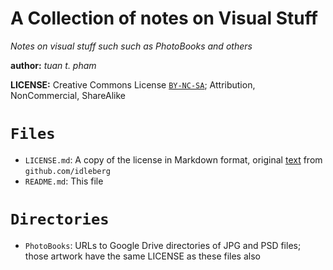 A Collection of notes on Visual Stuff
=====================================
*Notes on visual stuff such such as PhotoBooks and others*

__author:__ *tuan t. pham*

**LICENSE:** Creative Commons License [`BY-NC-SA`][0]; Attribution, NonCommercial,
ShareAlike

`Files`
=======
* `LICENSE.md`: A copy of the license in Markdown format, original [text][1]
from `github.com/idleberg`
* `README.md`: This file

`Directories`
=============
* `PhotoBooks`: URLs to Google Drive directories of JPG and PSD files; those
artwork have the same LICENSE as these files also


[0]: https://creativecommons.org/licenses/by-nc-sa/4.0/
[1]: https://github.com/idleberg/Creative-Commons-Markdown/blob/master/4.0/by-nc-sa.markdown

